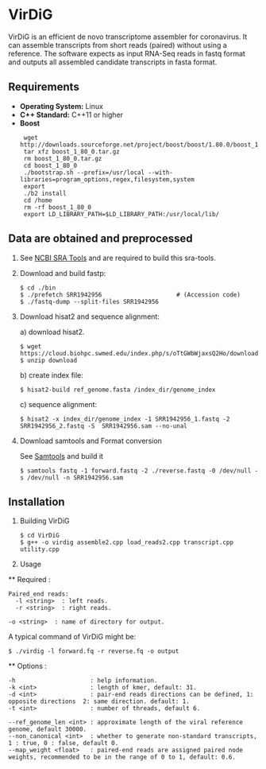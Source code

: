 # VirDiG

VirDiG is an efficient de novo transcriptome assembler for coronavirus. It can assemble transcripts from 
short reads (paired) without using a reference. The software expects as input RNA-Seq reads in fastq format
and outputs all assembled candidate transcripts in fasta format.


## Requirements

- **Operating System:** Linux
- **C++ Standard:** C++11 or higher
- **Boost**
  ```
   wget http://downloads.sourceforge.net/project/boost/boost/1.80.0/boost_1_80_0.tar.gz
   tar xfz boost_1_80_0.tar.gz
   rm boost_1_80_0.tar.gz
   cd boost_1_80_0
   ./bootstrap.sh --prefix=/usr/local --with-libraries=program_options,regex,filesystem,system
   export
   ./b2 install
   cd /home
   rm -rf boost_1_80_0
   export LD_LIBRARY_PATH=$LD_LIBRARY_PATH:/usr/local/lib/
  ```


## Data are obtained and preprocessed

1. See [NCBI SRA Tools](https://github.com/ncbi/sra-tools.git) and are required to build this sra-tools.

2. Download and build fastp:
   ```
   $ cd ./bin
   $ ./prefetch SRR1942956                     # (Accession code)
   $ ./fastq-dump --split-files SRR1942956 
   ```
3. Download hisat2 and sequence alignment:
	
	a) download hisat2.
	   				
	   $ wget https://cloud.biohpc.swmed.edu/index.php/s/oTtGWbWjaxsQ2Ho/download						
	   $ unzip download
	   
	b) create index file:
	   	
	   $ hisat2-build ref_genome.fasta /index_dir/genome_index
	   
	c) sequence alignment:
	   	
	   $ hisat2 -x index_dir/genome_index -1 SRR1942956_1.fastq -2 SRR1942956_2.fastq -S  SRR1942956.sam --no-unal
	   
4. Download samtools and Format conversion
	
	See [Samtools](https://github.com/samtools/samtools/) and build it
	```
	$ samtools fastq -1 forward.fastq -2 ./reverse.fastq -0 /dev/null -s /dev/null -n SRR1942956.sam 
	```



 ## Installation


1. Building  VirDiG
	```
	$ cd VirDiG
	$ g++ -o virdig assemble2.cpp load_reads2.cpp transcript.cpp utility.cpp 
	```
2. Usage
	
** Required :

    Paired_end reads:
      -l <string>  : left reads.
      -r <string>  : right reads.

    -o <string>  : name of directory for output.

A typical command of VirDiG might be:

    $ ./virdig -l forward.fq -r reverse.fq -o output
  	
** Options :
    	
	-h                     : help information.
	-k <int>               : length of kmer, default: 31.
	-d <int>               : pair-end reads directions can be defined, 1: opposite directions  2: same direction. default: 1.
	-t <int>               : number of threads, default 6.
	
	--ref_genome_len <int> : approximate length of the viral reference genome, default 30000.
    --non_canonical <int>  : whether to generate non-standard transcripts, 1 : true, 0 : false, default 0.
    --map_weight <float>   : paired-end reads are assigned paired node weights, recommended to be in the range of 0 to 1, default: 0.6.

